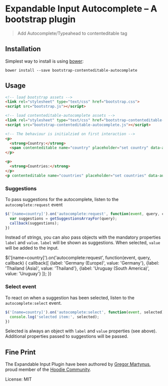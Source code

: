Expandable Input Autocomplete – A bootstrap plugin
==================================================

> Add Autocomplete/Typeahead to contenteditable tag


Installation
------------

Simplest way to install is using [bower](http://bower.io/):

```
bower install --save bootstrap-contenteditable-autocomplete
```

Usage
-----

```html
<!-- load bootstrap assets -->
<link rel="stylesheet" type="text/css" href="bootstrap.css">
<script src="bootstrap.js"></script>

<!-- load contenteditable-autocomplete assets -->
<link rel="stylesheet" type="text/css" href="bootstrap-contenteditable-autocomplete.css">
<script src="bootstrap-contenteditable-autocomplete.js"></script>

<!-- The behaviour is initialzied on first interaction -->
<p>
  <strong>Country:</strong>
  <span contenteditable name="country" placeholder="set country" data-autocomplete-spy></span> |
</p>

<p>
  <strong>Countries:</strong>
</p>
<p contenteditable name="countries" placeholder="set countries" data-autocomplete-spy data-autocomplete-multiple></p>
```

### Suggestions

To pass suggestions for the autocomplete, listen to the `autocomplete:request` event

```js
$('[name=country]').on('autocomplete:request', function(event, query, callback) {
  var suggestions = getSuggestionsArrayFor(query);
  callback(suggestions);
})
```

Instead of strings, you can also pass objects with the mandatory properties `label` and `value`.
`label` will be shown as suggestions. When selected, `value` will be added to the input.

$('[name=country]').on('autocomplete:request', function(event, query, callback) {
  callback([
    {label: 'Germany (Europe)', value: 'Germany'},
    {label: 'Thailand (Asia)', value: 'Thailand'},
    {label: 'Uruguay (South America)', value: 'Uruguay'}
  ]);
})


### Select event

To react on when a suggestion has been selected, listen to the `autocomplete:select` event.

```js
$('[name=country]').on('autocomplete:select', function(event, selected) {
  console.log('selected item:', selected);
})
```

Selected is always an object with `label` and `value` properties (see above). Additional
properties passed to suggestions will be passed.


Fine Print
----------

The Expandable Input Plugin have been authored by [Gregor Martynus](https://github.com/gr2m),
proud member of the [Hoodie Community](http://hood.ie/).

License: MIT
